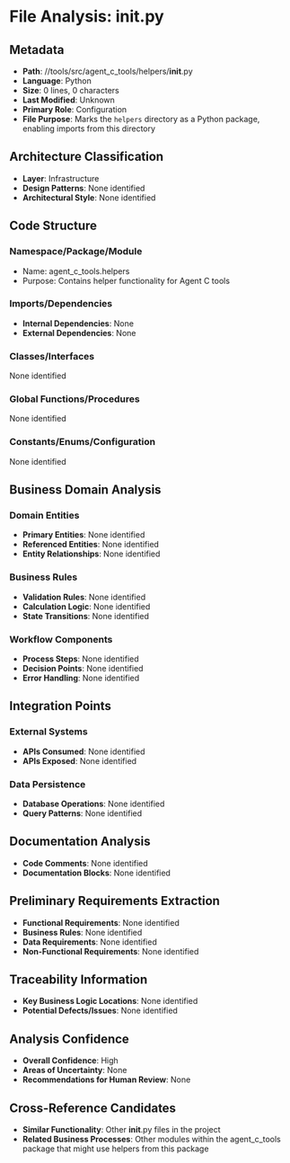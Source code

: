 # File Analysis: __init__.py

## Metadata
- **Path**: //tools/src/agent_c_tools/helpers/__init__.py
- **Language**: Python
- **Size**: 0 lines, 0 characters
- **Last Modified**: Unknown
- **Primary Role**: Configuration
- **File Purpose**: Marks the `helpers` directory as a Python package, enabling imports from this directory

## Architecture Classification
- **Layer**: Infrastructure
- **Design Patterns**: None identified
- **Architectural Style**: None identified

## Code Structure

### Namespace/Package/Module
- Name: agent_c_tools.helpers
- Purpose: Contains helper functionality for Agent C tools

### Imports/Dependencies
- **Internal Dependencies**: None
- **External Dependencies**: None

### Classes/Interfaces
None identified

### Global Functions/Procedures
None identified

### Constants/Enums/Configuration
None identified

## Business Domain Analysis

### Domain Entities
- **Primary Entities**: None identified
- **Referenced Entities**: None identified
- **Entity Relationships**: None identified

### Business Rules
- **Validation Rules**: None identified
- **Calculation Logic**: None identified
- **State Transitions**: None identified

### Workflow Components
- **Process Steps**: None identified
- **Decision Points**: None identified
- **Error Handling**: None identified

## Integration Points

### External Systems
- **APIs Consumed**: None identified
- **APIs Exposed**: None identified

### Data Persistence
- **Database Operations**: None identified
- **Query Patterns**: None identified

## Documentation Analysis
- **Code Comments**: None identified
- **Documentation Blocks**: None identified

## Preliminary Requirements Extraction
- **Functional Requirements**: None identified
- **Business Rules**: None identified
- **Data Requirements**: None identified
- **Non-Functional Requirements**: None identified

## Traceability Information
- **Key Business Logic Locations**: None identified
- **Potential Defects/Issues**: None identified

## Analysis Confidence
- **Overall Confidence**: High
- **Areas of Uncertainty**: None
- **Recommendations for Human Review**: None

## Cross-Reference Candidates
- **Similar Functionality**: Other __init__.py files in the project
- **Related Business Processes**: Other modules within the agent_c_tools package that might use helpers from this package